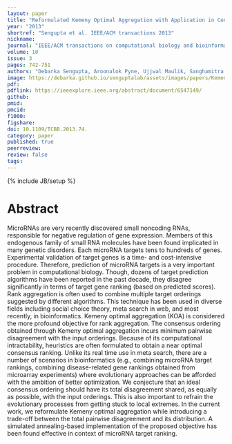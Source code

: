 ```yaml
---
layout: paper
title: "Reformulated Kemeny Optimal Aggregation with Application in Consensus Ranking of microRNA Targets"
year: "2013"
shortref: "Sengupta et al. IEEE/ACM transactions 2013"
nickname:
journal: "IEEE/ACM transactions on computational biology and bioinformatics"
volume: 10
issue: 3
pages: 742-751
authors: "Debarka Sengupta, Aroonalok Pyne, Ujjwal Maulik, Sanghamitra Bandyopadhyay"
image: https://debarka.github.io/senguptalab/assets/images/papers/KemenyAggr.png
pdf:
pdflink: https://ieeexplore.ieee.org/abstract/document/6547149/
github:
pmid:
pmcid:
f1000:
figshare:
doi: 10.1109/TCBB.2013.74.
category: paper
published: true
peerreview:
review: false
tags:
---
```

{% include JB/setup %}


# Abstract

MicroRNAs are very recently discovered small noncoding RNAs, responsible for negative regulation of gene expression. Members of this endogenous family of small RNA molecules have been found implicated in many genetic disorders. Each microRNA targets tens to hundreds of genes. Experimental validation of target genes is a time- and cost-intensive procedure. Therefore, prediction of microRNA targets is a very important problem in computational biology. Though, dozens of target prediction algorithms have been reported in the past decade, they disagree significantly in terms of target gene ranking (based on predicted scores). Rank aggregation is often used to combine multiple target orderings suggested by different algorithms. This technique has been used in diverse fields including social choice theory, meta search in web, and most recently, in bioinformatics. Kemeny optimal aggregation (KOA) is considered the more profound objective for rank aggregation. The consensus ordering obtained through Kemeny optimal aggregation incurs minimum pairwise disagreement with the input orderings. Because of its computational intractability, heuristics are often formulated to obtain a near optimal consensus ranking. Unlike its real time use in meta search, there are a number of scenarios in bioinformatics (e.g., combining microRNA target rankings, combining disease-related gene rankings obtained from microarray experiments) where evolutionary approaches can be afforded with the ambition of better optimization. We conjecture that an ideal consensus ordering should have its total disagreement shared, as equally as possible, with the input orderings. This is also important to refrain the evolutionary processes from getting stuck to local extremes. In the current work, we reformulate Kemeny optimal aggregation while introducing a trade-off between the total pairwise disagreement and its distribution. A simulated annealing-based implementation of the proposed objective has been found effective in context of microRNA target ranking.
